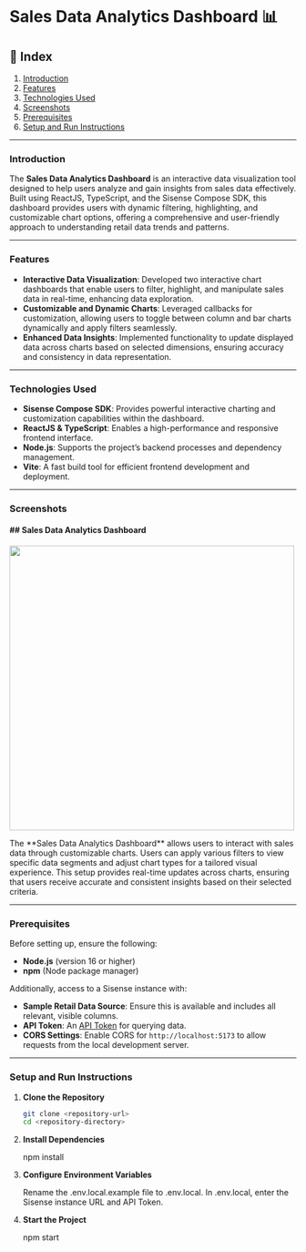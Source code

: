 # Sales Data Analytics Dashboard 📊

## 📌 Index
1. [Introduction](#introduction)
2. [Features](#features)
3. [Technologies Used](#technologies-used)
4. [Screenshots](#screenshots)
5. [Prerequisites](#prerequisites)
6. [Setup and Run Instructions](#setup-and-run-instructions)

---

### Introduction
The **Sales Data Analytics Dashboard** is an interactive data visualization tool designed to help users analyze and gain insights from sales data effectively. Built using ReactJS, TypeScript, and the Sisense Compose SDK, this dashboard provides users with dynamic filtering, highlighting, and customizable chart options, offering a comprehensive and user-friendly approach to understanding retail data trends and patterns.

---

### Features
- **Interactive Data Visualization**: Developed two interactive chart dashboards that enable users to filter, highlight, and manipulate sales data in real-time, enhancing data exploration.
- **Customizable and Dynamic Charts**: Leveraged callbacks for customization, allowing users to toggle between column and bar charts dynamically and apply filters seamlessly.
- **Enhanced Data Insights**: Implemented functionality to update displayed data across charts based on selected dimensions, ensuring accuracy and consistency in data representation.

---

### Technologies Used
- **Sisense Compose SDK**: Provides powerful interactive charting and customization capabilities within the dashboard.
- **ReactJS & TypeScript**: Enables a high-performance and responsive frontend interface.
- **Node.js**: Supports the project’s backend processes and dependency management.
- **Vite**: A fast build tool for efficient frontend development and deployment.

---

### Screenshots

#### ## Sales Data Analytics Dashboard
<p float="left">
   <img src="https://github.com/user-attachments/assets/0acd064d-c4fa-4499-b3c5-5d21498ce716" width="500" />
</p>
The **Sales Data Analytics Dashboard** allows users to interact with sales data through customizable charts. Users can apply various filters to view specific data segments and adjust chart types for a tailored visual experience. This setup provides real-time updates across charts, ensuring that users receive accurate and consistent insights based on their selected criteria.

---

### Prerequisites
Before setting up, ensure the following:

- **Node.js** (version 16 or higher)
- **npm** (Node package manager)

Additionally, access to a Sisense instance with:
- **Sample Retail Data Source**: Ensure this is available and includes all relevant, visible columns.
- **API Token**: An [API Token](https://sisense.dev/guides/sdk/authentication-security.html#api-token) for querying data.
- **CORS Settings**: Enable CORS for `http://localhost:5173` to allow requests from the local development server.

---

### Setup and Run Instructions

1. **Clone the Repository**
   ```bash
   git clone <repository-url>
   cd <repository-directory>

2.  **Install Dependencies**

      npm install

3. **Configure Environment Variables**

      Rename the .env.local.example file to .env.local.
      In .env.local, enter the Sisense instance URL and API Token.

4. **Start the Project**

      npm start    

